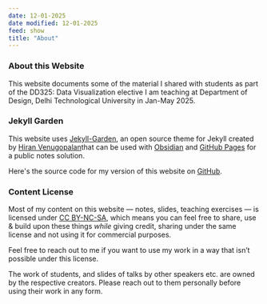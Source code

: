 ```yaml
---
date: 12-01-2025
date modified: 12-01-2025
feed: show
title: "About"
---
```

### About this Website

This website documents some of the material I shared with students as part of the DD325: Data Visualization elective I am teaching at Department of Design, Delhi Technological University in Jan-May 2025.

### Jekyll Garden

This website uses [Jekyll-Garden](https://github.com/Jekyll-Garden/jekyll-garden.github.io), an open source theme for Jekyll created by [Hiran Venugopalan](https://github.com/hfactor)that can be used with [Obsidian](https://obsidian.md/) and [GitHub Pages](https://pages.github.com/) for a public notes solution.

Here's the source code for my version of this website on [GitHub](https://github.com/gyanl/dv).

### Content License

Most of my content on this website — notes, slides, teaching exercises — is licensed under [CC BY-NC-SA](https://creativecommons.org/licenses/by-nc-sa/4.0/), which means you can feel free to share, use & build upon these things _while_ giving credit, sharing under the same license and not using it for commercial purposes.

Feel free to reach out to me if you want to use my work in a way that isn’t possible under this license.

The work of students, and slides of talks by other speakers etc. are owned by the respective creators. Please reach out to them personally before using their work in any form.